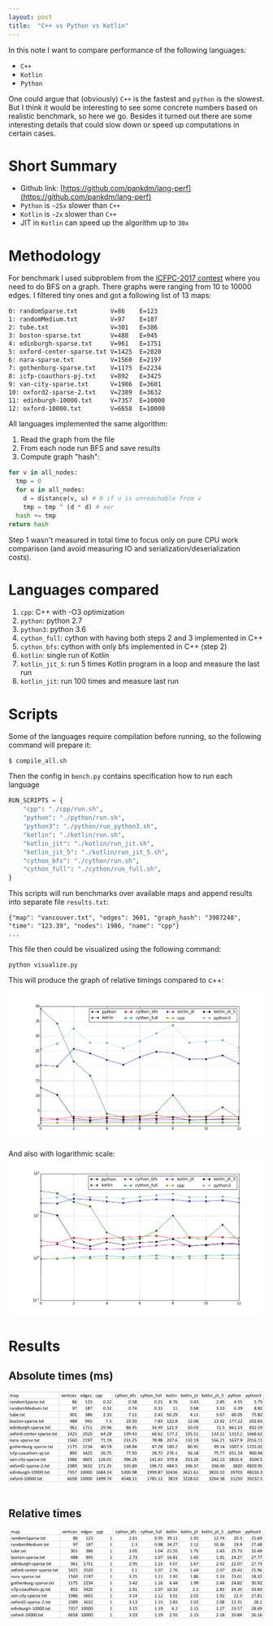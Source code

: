 ```yaml
---
layout: post
title:  "C++ vs Python vs Kotlin"
---
```

In this note I want to compare performance of the following languages:

  * `C++`
  * `Kotlin`
  * `Python`

One could argue that (obviously) `C++` is the fastest and `python` is the slowest.
But I think it would be interesting to see some concrete numbers based on
realistic benchmark, so here we go.
Besides it turned out there are some interesting details that
could slow down or speed up computations in certain cases.


# **Short Summary**

 * Github link: [https://github.com/pankdm/lang-perf](https://github.com/pankdm/lang-perf)
 * `Python` is `~25x` slower than `C++`
 * `Kotlin` is `~2x` slower than `C++`
 * JIT in `Kotlin` can speed up the algorithm up to `30x`

# **Methodology**

For benchmark I used subproblem from the [ICFPC-2017 contest](/icfpc-2017.html) where
you need to do BFS on a graph. There graphs were ranging from 10 to 10000 edges.
I filtered tiny ones and got a following list of 13 maps:

```
0: randomSparse.txt      	V=86	E=123
1: randomMedium.txt      	V=97	E=187
2: tube.txt              	V=301	E=386
3: boston-sparse.txt     	V=488	E=945
4: edinburgh-sparse.txt  	V=961	E=1751
5: oxford-center-sparse.txt	V=1425	E=2020
6: nara-sparse.txt       	V=1560	E=2197
7: gothenburg-sparse.txt 	V=1175	E=2234
8: icfp-coauthors-pj.txt 	V=892	E=3425
9: van-city-sparse.txt   	V=1986	E=3601
10: oxford2-sparse-2.txt  	V=2389	E=3632
11: edinburgh-10000.txt   	V=7357	E=10000
12: oxford-10000.txt      	V=6658	E=10000
```

All languages implemented the same algorithm:

1. Read the graph from the file
2. From each node run BFS and save results
3. Compute graph "hash":

```python
for v in all_nodes:
  tmp = 0
  for u in all_nodes:
    d = distance(v, u) # 0 if u is unreachable from v
    tmp = tmp ^ (d * d) # xor
  hash += tmp
return hash
```

Step 1 wasn't measured in total time to focus only on pure CPU work comparison
(and avoid measuring IO and serialization/deserialization costs).


# **Languages compared**

1. `cpp`: C++ with -O3 optimization
2. `python`: python 2.7
3. `python3`: python 3.6
4. `cython_full`: cython with having both steps 2 and 3 implemented in C++
5. `cython_bfs`: cython with only bfs implemented in C++ (step 2)
6. `kotlin`: single run of Kotlin
7. `kotlin_jit_5`: run 5 times Kotlin program in a loop and measure the last run
8. `kotlin_jit`: run 100 times and measure last run

# **Scripts**

Some of the languages require compilation before running, so the following
command will prepare it:

```
$ compile_all.sh
```

Then the config in `bench.py` contains specification how to run each language

```python
RUN_SCRIPTS = {
    "cpp": "./cpp/run.sh",
    "python": "./python/run.sh",
    "python3": "./python/run_python3.sh",
    "kotlin": "./kotlin/run.sh",
    "kotlin_jit": "./kotlin/run_jit.sh",
    "kotlin_jit_5": "./kotlin/run_jit_5.sh",
    "cython_bfs": "./cython/run.sh",
    "cython_full": "./cython/run_full.sh",
}
```

This scripts will run benchmarks over available maps and append results
into separate file `results.txt`:

```
{"map": "vancouver.txt", "edges": 3601, "graph_hash": "3987248", "time": "123.39", "nodes": 1986, "name": "cpp"}
...
```

This file then could be visualized using the following command:

```
python visualize.py
```

This will produce the graph of relative timings compared to c++:

<img src="img/lang-perf/graph.png"/>

And also with logarithmic scale:
<img src="img/lang-perf/graph-log.png"/>


# **Results**

## Absolute times (ms)
<img src="img/lang-perf/table-abs.jpg"/>
<br>
<br>

## Relative times
<img src="img/lang-perf/table-rel.jpg"/>
